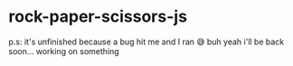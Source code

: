 # rock-paper-scissors-js

p.s: it's unfinished because a bug hit me and I ran 😅
buh yeah i'll be back soon... working on something